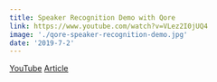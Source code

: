 ```yaml
---
title: Speaker Recognition Demo with Qore
link: https://www.youtube.com/watch?v=VLez2I0jUQ4
image: './qore-speaker-recognition-demo.jpg'
date: '2019-7-2'
---
```


[YouTube](https://www.youtube.com/watch?v=VLez2I0jUQ4)
[Article](https://www.nikkei.com/article/DGXMZO46838430S9A700C1XY0000/)
